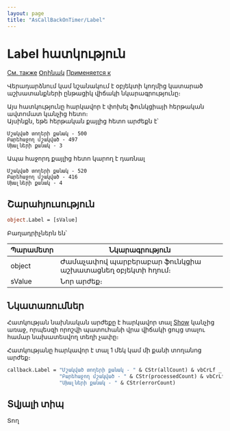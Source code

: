 ```yaml
---
layout: page
title: "AsCallBackOnTimer/Label"
---
```



# Label հատկություն

[См. также](../AsCallBackOnTimer.md) [Օրինակ](../../Examples/E_AsCallBackOnTimer.html) [Применяется к](../AsCallBackOnTimer.md) 

Վերադարձնում կամ նշանակում է օբյեկտի կողմից կատարած աշխատանքների ընթացիկ վիճակի նկարագրությունը։

Այս հատկությունը հարկավոր է փոխել ֆունկցիայի հերթական ավտոմատ կանչից հետո։  
Այսինքն, եթե հերթական քայլից հետո արժեքն է՝

``` 
Մշակված տողերի քանակ - 500
Բարեհաջող մշակված - 497
Սխալների քանակ - 3
```
Ապա հաջորդ քայլից հետո կարող է դառնալ 
``` 
Մշակված տողերի քանակ - 520
Բարեհաջող մշակված - 416
Սխալների քանակ - 4
```

## Շարահյուսություն

``` vb
object.Label = [sValue]
```
Բաղադրիչներն են՝


| Պարամետր | Նկարագրություն |
|--|--|
| object | Ժամաչափով պարբերաբար ֆունկցիա աշխատացնեղ օբյեկտի հղում։|
| sValue  | Նոր արժեք։ |

## Նկատառումներ 
Հատկության նախնական արժեքը է հարկավոր տալ [Show](Show.md) կանչից առաջ, որպեսզի որոշվի պատուհանի վրա վիճակի ցույց տալու համար նախատեսվող տեղի չափը։

Հատկությանը հարկավոր է տալ 1 մեկ կամ մի քանի տողանոց արժեք։
``` vb
callback.Label = "Մշակված տողերի քանակ - " & CStr(allCount) & vbCrLf _
                 "Բարեհաջող մշակված - " & CStr(processedCount) & vbCrLf _
                 "Սխալների քանակ - " & CStr(errorCount)
```


## Տվյալի տիպ

Տող
